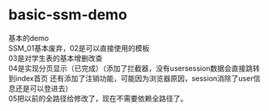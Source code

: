 ﻿# basic-ssm-demo
基本的demo  
SSM_01基本废弃，02是可以直接使用的模板  
03是对学生表的基本增删改查  
04是实现分页显示（已完成）（添加了拦截器，没有usersession数据会直接跳转到index首页
			还有添加了注销功能，可能因为浏览器原因，session消除了user信息还是可以登进去）  
05把以前的全路径给修改了，现在不需要依赖全路径了。  